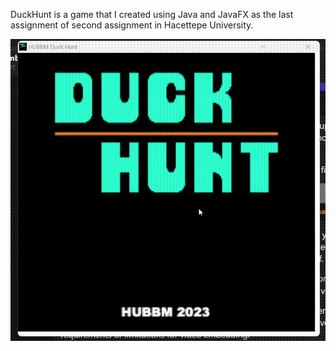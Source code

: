 DuckHunt is a game that I created using Java and JavaFX as the last assignment of second assignment in Hacettepe University.

![DuckHunt GamePlay](https://github.com/SalihErenYzb/Hacettepe-University-Computer-Science-Degree/blob/main/second%20semester/BBM104/DuckHunt/GamePlay/DuckHunt.gif)
